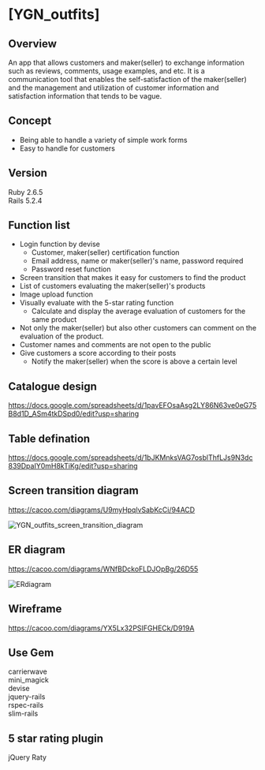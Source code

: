 # [YGN_outfits]
## Overview
 An app that allows customers and maker(seller) to exchange information such as reviews, comments, usage examples, and etc.
 It is a communication tool that enables the self-satisfaction of the maker(seller) and the management and utilization of customer information and satisfaction information that tends to be vague.

## Concept<br>
 - Being able to handle a variety of simple work forms<br>
 - Easy to handle for customers

## Version<br>
Ruby 2.6.5<br>
Rails 5.2.4

## Function list<br>
- Login function by devise<br>
  - Customer, maker(seller) certification function<br>
  - Email address, name or maker(seller)'s name, password required<br>
  - Password reset function<br>
- Screen transition that makes it easy for customers to find the product<br>
- List of customers evaluating the maker(seller)'s products
- Image upload function<br>
- Visually evaluate with the 5-star rating function
  - Calculate and display the average evaluation of customers for the same product<br>
- Not only the maker(seller) but also other customers can comment on the evaluation of the product.<br>
- Customer names and comments are not open to the public<br>
- Give customers a score according to their posts<br>
  - Notify the maker(seller) when the score is above a certain level<br>

## Catalogue design<br>
https://docs.google.com/spreadsheets/d/1pavEFOsaAsg2LY86N63ve0eG75B8d1D_ASm4tkDSpd0/edit?usp=sharing

## Table defination<br>
https://docs.google.com/spreadsheets/d/1bJKMnksVAG7osblThfLJs9N3dc839DpaIY0mH8kTiKg/edit?usp=sharing

## Screen transition diagram<br>
https://cacoo.com/diagrams/U9myHpqlvSabKcCi/94ACD

![YGN_outfits_screen_transition_diagram](https://cacoo.com/diagrams/U9myHpqlvSabKcCi-94ACD.png)

## ER diagram<br>
https://cacoo.com/diagrams/WNfBDckoFLDJOpBg/26D55

![ERdiagram](https://cacoo.com/diagrams/WNfBDckoFLDJOpBg-26D55.png)

## Wireframe<br>
https://cacoo.com/diagrams/YX5Lx32PSIFGHECk/D919A

## Use Gem<br>
carrierwave<br>
mini_magick<br>
devise<br>
jquery-rails<br>
rspec-rails<br>
slim-rails<br>

## 5 star rating plugin
jQuery Raty
